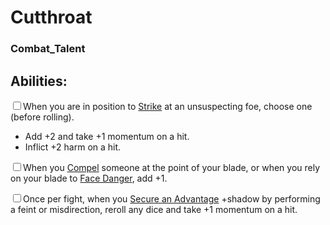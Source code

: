 # Cutthroat
### Combat_Talent


## Abilities:
<input type="checkbox" />When you are in position to [Strike](ironsworn/moves/combat/strike) at an unsuspecting foe, choose one (before rolling).

  * Add +2 and take +1 momentum on a hit.
  * Inflict +2 harm on a hit.

<input type="checkbox" />When you [Compel](ironsworn/moves/relationship/compel) someone at the point of your blade, or when you rely on your blade to [Face Danger](ironsworn/moves/adventure/face_danger), add +1.

<input type="checkbox" />Once per fight, when you [Secure an Advantage](ironsworn/moves/adventure/secure_an_advantage) +shadow by performing a feint or misdirection, reroll any dice and take +1 momentum on a hit.

